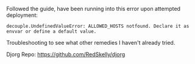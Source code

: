 Followed the guide, have been running into this error upon attempted deployment:

```
decouple.UndefinedValueError: ALLOWED_HOSTS notfound. Declare it as envvar or define a default value.
```

Troubleshooting to see what other remedies I haven't already tried.

Djorg Repo: https://github.com/RedSkelly/djorg
